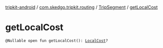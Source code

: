 [tripkit-android](../../index.md) / [com.skedgo.tripkit.routing](../index.md) / [TripSegment](index.md) / [getLocalCost](./get-local-cost.md)

# getLocalCost

`@Nullable open fun getLocalCost(): `[`LocalCost`](../-local-cost/index.md)`?`